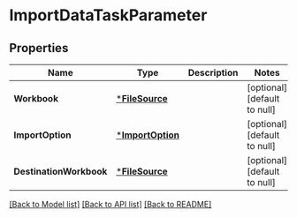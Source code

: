 # ImportDataTaskParameter

## Properties
Name | Type | Description | Notes
------------ | ------------- | ------------- | -------------
**Workbook** | [***FileSource**](FileSource.md) |  | [optional] [default to null]
**ImportOption** | [***ImportOption**](ImportOption.md) |  | [optional] [default to null]
**DestinationWorkbook** | [***FileSource**](FileSource.md) |  | [optional] [default to null]

[[Back to Model list]](../README.md#documentation-for-models) [[Back to API list]](../README.md#documentation-for-api-endpoints) [[Back to README]](../README.md)


